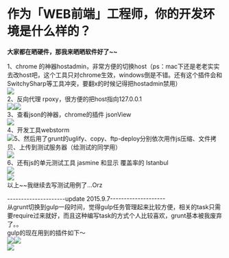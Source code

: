 # 作为「WEB前端」工程师，你的开发环境是什么样的？

**大家都在晒硬件，那我来晒晒软件好了~~**  

1、chrome 的神器hostadmin，非常方便的切换host（ps：mac下还是老老实实去改host吧，这个工具只对chrome生效，windows倒是不错。还有这个插件会和SwitchySharp等工具冲突，要翻x的时候记得把hostadmin禁用）  
![](https://pic4.zhimg.com/50/9852012cffa8e63dd3d450fcca2b87a2_b.jpg)  
2、反向代理 rpoxy，很方便的把host指向127.0.0.1  
![](https://pic4.zhimg.com/50/dcd1694043c3bc64494ac0631348aa25_b.jpg)![](https://pic1.zhimg.com/50/b6accd65edc46b22ae64c2a66f9c83f8_b.jpg)  
3、查看json的神器，chrome的插件 jsonView  
![](https://pic2.zhimg.com/50/129c8030d62feb3997ad260141900ef9_b.jpg)  
4、开发工具webstorm  
![](https://pic3.zhimg.com/50/964180799b848435c8a5b036e4dbe2e4_b.jpg)5、然后用了grunt的uglify、copy、ftp-deploy分别依次用作js压缩、文件拷贝、上传到测试服务器（给测试的同学用）  
![](https://pic4.zhimg.com/50/fa5194595080315d0bd39052c5025a01_b.jpg)  
6、还有js的单元测试工具 jasmine 和显示 覆盖率的 Istanbul  
![](https://pic4.zhimg.com/50/3bb71c06634c4f9a12af74c834d21df3_b.jpg)  
![](https://pic1.zhimg.com/50/12b9bb2b0bff5e2df89a446be2e83bc9_b.jpg)  
以上~~我继续去写测试用例了...Orz  

---------------------update 2015.9.7--------------------  
从grunt切换到gulp一段时间，觉得gulp任务管理起来比较方便，相关的task只需要require过来就好，而且这种编写task的方式个人比较喜欢，grunt基本被我废弃了。。  
gulp的现在用到的插件如下～  
![](https://pic3.zhimg.com/50/3e6c6cfa0e5e690eff8543481df74c3b_b.jpg)![](https://pic2.zhimg.com/50/86af76eae6492447385233651b4ff182_b.jpg)  
![](https://pic3.zhimg.com/50/9c9adbaaac188ef644eb54bac21116ad_b.jpg)